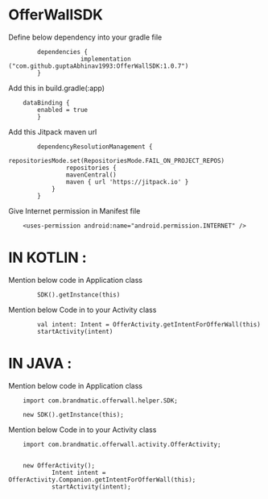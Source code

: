 # OfferWallSDK

Define below dependency into your gradle file

            dependencies {
	                    implementation ("com.github.guptaAbhinav1993:OfferWallSDK:1.0.7")
	        }   

Add this in build.gradle(:app)

	    dataBinding {
        	enabled = true
   	        }


Add this Jitpack maven url

            dependencyResolutionManagement {
		            repositoriesMode.set(RepositoriesMode.FAIL_ON_PROJECT_REPOS)
		            repositories {
			        mavenCentral()
			        maven { url 'https://jitpack.io' }
		        }
	        }


Give Internet permission in Manifest file

		<uses-permission android:name="android.permission.INTERNET" />


# IN KOTLIN :


Mention below code in Application class

            SDK().getInstance(this)

Mention below Code in to your Activity class

            val intent: Intent = OfferActivity.getIntentForOfferWall(this)
            startActivity(intent)


# IN JAVA :

Mention below code in Application class

		import com.brandmatic.offerwall.helper.SDK;

		new SDK().getInstance(this);


Mention below Code in to your Activity class

		import com.brandmatic.offerwall.activity.OfferActivity;

  
  		new OfferActivity();
                Intent intent = OfferActivity.Companion.getIntentForOfferWall(this);
                startActivity(intent);

